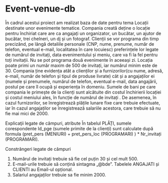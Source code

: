 # Event-venue-db
În cadrul acestui proiect am realizat baza de date pentru tema Locații destinate unor evenimente tematice. Compania creată deține o locație pentru închiriat care are ca angajați un organizator, un bucătar, un ajutor de bucătar, trei chelneri, un dj și un fotograf. Clienții se vor programa din timp precizând, pe lângă detaliile personale (CNP, nume, prenume, număr de telefon, eventual e-mail, localitatea în care locuiesc) preferințele lor legate de numărul de invitați, data evenimentului și meniu, care va fi la fel pentru toți invitații. Nu se pot programa două evenimente în aceeași zi. Locația poate primi un număr maxim de 500 de invitați, iar numărul minim este de 30. Compania ține evidența atât a clienților și a furnizorilor(cu nume, adresă, e-mail, număr de telefon și tipul de produse livrate) cât și a angajaților ei (numele și prenumele, numărul de telefon, eventual e-mail, data angajării, postul pe care îl ocupă și experiența în domeniu. Sumele de bani pe care compania le primește de la clienți sunt alcătuite din costul închirierii locației și costul meniului ales, în funcție de numărul de invitați . De asemenea, în cazul furnizorilor, se înregistrează plățile lunare fixe care trebuie efectuate, iar în cazul angajaților se înregistrează salariile acestora, care trebuie să nu fie mai mici de 2000. 

Explicaţii legate de câmpuri, atribute
În tabelul PLĂȚI, sumele corespondente Id_pge (sumele primite de la clienți) sunt calculate după formula (pret_pers (MENIURI) + pret_pers_loc (PROGRAMARI) ) * Nr_invitați (PROGRAMARI). 

Constrângeri legate de câmpuri 
1.	Numărul de invitați trebuie să fie cel puțin 30 și cel mult 500.
2.	E-mail-urile trebuie să conțină sintagma „@bde”.
Tabelele ANGAJATI și CLIENTI au Email-ul opțional.
3.	Salariul angajaților trebuie sa fie minim 2000.
